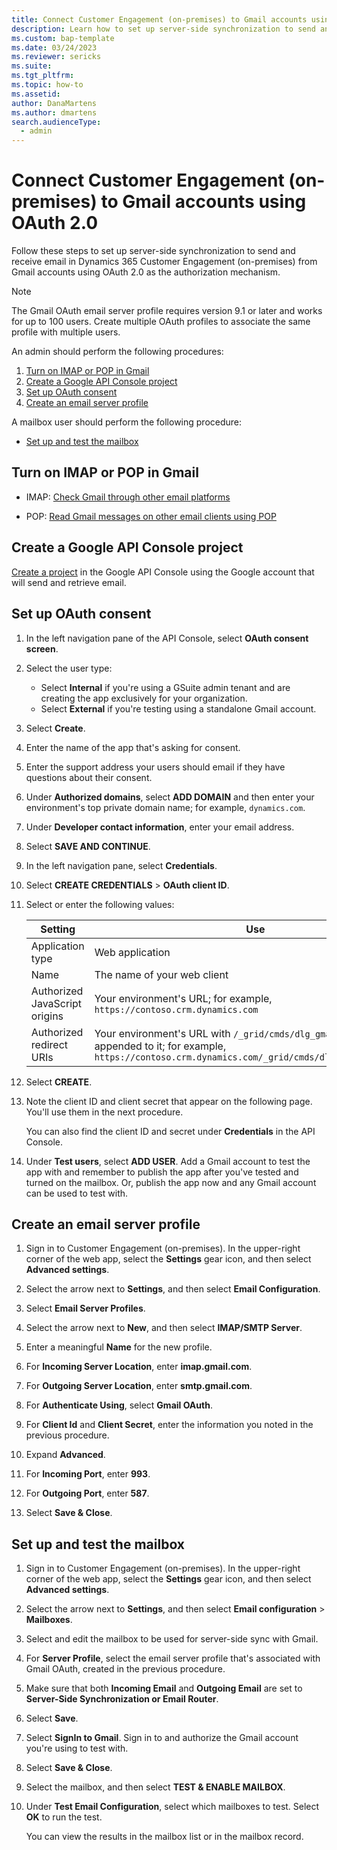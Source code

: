 ```yaml
---
title: Connect Customer Engagement (on-premises) to Gmail accounts using OAuth 2.0 
description: Learn how to set up server-side synchronization to send and receive email in Dynamics 365 Customer Engagement (on-premises) from Gmail accounts using OAuth 2.0 as the authorization mechanism.
ms.custom: bap-template
ms.date: 03/24/2023
ms.reviewer: sericks
ms.suite: 
ms.tgt_pltfrm: 
ms.topic: how-to
ms.assetid: 
author: DanaMartens
ms.author: dmartens
search.audienceType: 
  - admin
---
```


# Connect Customer Engagement (on-premises) to Gmail accounts using OAuth 2.0

Follow these steps to set up server-side synchronization to send and receive email in Dynamics 365 Customer Engagement (on-premises) from Gmail accounts using OAuth 2.0 as the authorization mechanism.

> [!NOTE]
> The Gmail OAuth email server profile requires version 9.1 or later and works for up to 100 users. Create multiple OAuth profiles to associate the same profile with multiple users.

An admin should perform the following procedures:

1. [Turn on IMAP or POP in Gmail](#turn-on-imap-or-pop-in-gmail)
1. [Create a Google API Console project](#create-a-google-api-console-project)
1. [Set up OAuth consent](#set-up-oauth-consent)
1. [Create an email server profile](#create-an-email-server-profile)

A mailbox user should perform the following procedure:

- [Set up and test the mailbox](#set-up-and-test-the-mailbox)

## Turn on IMAP or POP in Gmail

- IMAP: [Check Gmail through other email platforms](https://support.google.com/mail/answer/7126229)

- POP: [Read Gmail messages on other email clients using POP](https://support.google.com/mail/answer/7104828)

## Create a Google API Console project

[Create a project](https://support.google.com/googleapi/answer/6251787?ref_topic=7014522#zippy=%2Ccreate-a-project) in the Google API Console using the Google account that will send and retrieve email.

## Set up OAuth consent

1. In the left navigation pane of the API Console, select **OAuth consent screen**.
1. Select the user type:
   - Select **Internal** if you're using a GSuite admin tenant and are creating the app exclusively for your organization.
   - Select **External** if you're testing using a standalone Gmail account.
1. Select **Create**.
1. Enter the name of the app that's asking for consent.
1. Enter the support address your users should email if they have questions about their consent.
1. Under **Authorized domains**, select **ADD DOMAIN** and then enter your environment's top private domain name; for example, `dynamics.com`.
1. Under **Developer contact information**, enter your email address.
1. Select **SAVE AND CONTINUE**.
1. In the left navigation pane, select **Credentials**.
1. Select **CREATE CREDENTIALS** > **OAuth client ID**.
1. Select or enter the following values:

   | Setting | Use |
   |---------|-----|
   | Application type | Web application |
   | Name | The name of your web client |
   | Authorized JavaScript origins | Your environment's URL; for example, `https://contoso.crm.dynamics.com` |
   | Authorized redirect URIs | Your environment's URL with `/_grid/cmds/dlg_gmailoauth.aspx` appended to it; for example, `https://contoso.crm.dynamics.com/_grid/cmds/dlg_gmailoauth.aspx` |

1. Select **CREATE**.
1. Note the client ID and client secret that appear on the following page. You'll use them in the next procedure.

    You can also find the client ID and secret under **Credentials** in the API Console.

1. Under **Test users**, select **ADD USER**. Add a Gmail account to test the app with and remember to publish the app after you've tested and turned on the mailbox. Or, publish the app now and any Gmail account can be used to test with.

## Create an email server profile

1. Sign in to Customer Engagement (on-premises). In the upper-right corner of the web app, select the **Settings** gear icon, and then select **Advanced settings**.

1. Select the arrow next to **Settings**, and then select **Email Configuration**.

1. Select **Email Server Profiles**.  

1. Select the arrow next to **New**, and then select **IMAP/SMTP Server**.

1. Enter a meaningful **Name** for the new profile.

1. For **Incoming Server Location**, enter **imap.gmail.com**.

1. For **Outgoing Server Location**, enter **smtp.gmail.com**.

1. For **Authenticate Using**, select **Gmail OAuth**.

1. For **Client Id** and **Client Secret**, enter the information you noted in the previous procedure.

1. Expand **Advanced**.

1. For **Incoming Port**, enter **993**.

1. For **Outgoing Port**, enter **587**.

1. Select **Save & Close**.

## Set up and test the mailbox

1. Sign in to Customer Engagement (on-premises). In the upper-right corner of the web app, select the **Settings** gear icon, and then select **Advanced settings**.

1. Select the arrow next to **Settings**, and then select **Email configuration** > **Mailboxes**.

1. Select and edit the mailbox to be used for server-side sync with Gmail.

1. For **Server Profile**, select the email server profile that's associated with Gmail OAuth, created in the previous procedure.

1. Make sure that both **Incoming Email** and **Outgoing Email** are set to **Server-Side Synchronization or Email Router**.

1. Select **Save**.

1. Select **SignIn to Gmail**. Sign in to and authorize the Gmail account you're using to test with.

1. Select **Save & Close**.

1. Select the mailbox, and then select **TEST & ENABLE MAILBOX**.

1. Under **Test Email Configuration**, select which mailboxes to test. Select **OK** to run the test.

    You can view the results in the mailbox list or in the mailbox record.

